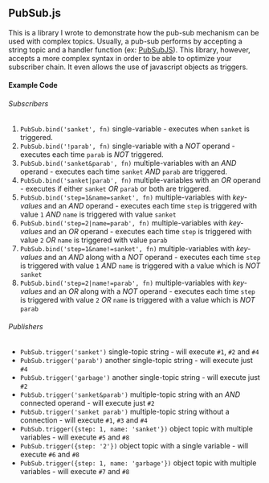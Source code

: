 <h2>PubSub.js</h2>
<p>This is a library I wrote to demonstrate how the pub-sub mechanism can be used with complex topics. Usually, a pub-sub performs by accepting a string topic and a handler function (ex: <a href='https://github.com/mroderick/PubSubJS' target='_blank'>PubSubJS</a>). This library, however, accepts a more complex syntax in order to be able to optimize your subscriber chain. It even allows the use of javascript objects as triggers.</p>
<h4>Example Code</h4>
<h6>Subscribers</h6>
<ol>
  <li><code>PubSub.bind('sanket', fn)</code> single-variable - executes when <code>sanket</code> is triggered.</li>
  <li><code>PubSub.bind('!parab', fn)</code> single-variable with a <em>NOT</em> operand - executes each time <code>parab</code> is <em>NOT</em> triggered.</li>
  <li><code>PubSub.bind('sanket&amp;parab', fn)</code> multiple-variables with an <em>AND</em> operand - executes each time <code>sanket</code> <em>AND</em> <code>parab</code> are triggered.</li>
  <li><code>PubSub.bind('sanket|parab', fn)</code> multiple-variables with an <em>OR</em> operand - executes if either <code>sanket</code> <em>OR</em> <code>parab</code> or both are triggered.</li>
  <li><code>PubSub.bind('step=1&amp;name=sanket', fn)</code> multiple-variables with <em>key-values</em> and an <em>AND</em> operand - executes each time <code>step</code> is triggered with value <code>1</code> <em>AND</em> <code>name</code> is triggered with value <code>sanket</code></li>
  <li><code>PubSub.bind('step=2|name=parab', fn)</code> multiple-variables with <em>key-values</em> and an <em>OR</em> operand - executes each time <code>step</code> is triggered with value <code>2</code> <em>OR</em> <code>name</code> is triggered with value <code>parab</code></li>
  <li><code>PubSub.bind('step=1&amp;name!=sanket', fn)</code> multiple-variables with <em>key-values</em> and an <em>AND</em> along with a <em>NOT</em> operand - executes each time <code>step</code> is triggered with value <code>1</code> <em>AND</em> <code>name</code> is triggered with a value which is <em>NOT</em> <code>sanket</code></li>
  <li><code>PubSub.bind('step=2|name!=parab', fn)</code> multiple-variables with <em>key-values</em> and an <em>OR</em> along with a <em>NOT</em> operand - executes each time <code>step</code> is triggered with value <code>2</code> <em>OR</em> <code>name</code> is triggered with a value which is <em>NOT</em> <code>parab</code></li>
</ol>
<h6>Publishers</h6>
<ul>
  <li><code>PubSub.trigger('sanket')</code> single-topic string - will execute <code>#1</code>, <code>#2</code> and <code>#4</code></li>
  <li><code>PubSub.trigger('parab')</code> another single-topic string - will execute just <code>#4</code></li>
  <li><code>PubSub.trigger('garbage')</code> another single-topic string - will execute just <code>#2</code></li>
  <li><code>PubSub.trigger('sanket&amp;parab')</code> multiple-topic string with an <em>AND</em> connected operand - will execute just <code>#2</code></li>
  <li><code>PubSub.trigger('sanket parab')</code> multiple-topic string without a connection - will execute <code>#1</code>, <code>#3</code> and <code>#4</code></li>
  <li><code>PubSub.trigger({step: 1, name: 'sanket'})</code> object topic with multiple variables - will execute <code>#5</code> and <code>#8</code></li>
  <li><code>PubSub.trigger({step: '2'})</code> object topic with a single variable - will execute <code>#6</code> and <code>#8</code></li>
  <li><code>PubSub.trigger({step: 1, name: 'garbage'})</code> object topic with multiple variables - will execute <code>#7</code> and <code>#8</code></li>
</ul>
